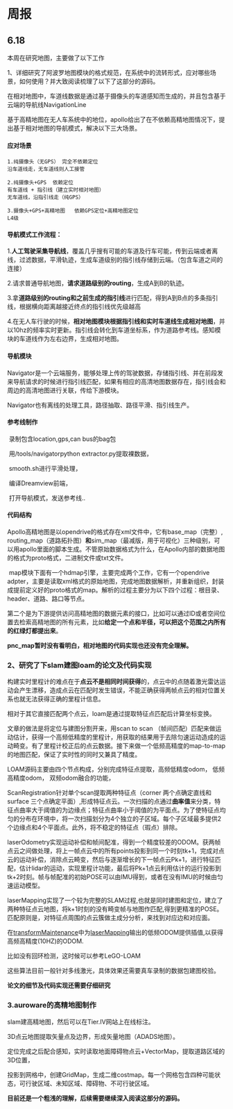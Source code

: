 # 周报

## 6.18

本周在研究地图，主要做了以下工作

1、详细研究了阿波罗地图模块的格式规范，在系统中的流转形式，应对哪些场景，如何使用？并大致阅读梳理了以下了这部分的源码。

​	在相对地图中，车道线数据是通过基于摄像头的车道感知而生成的，并且包含基于云端的导航线NavigationLine

​	基于高精地图在无人车系统中的地位，apollo给出了在不依赖高精地图情况下，提出基于相对地图的导航模式，解决以下三大场景。

#### 应对场景

```
1.纯摄像头（无GPS） 完全不依赖定位
沿车道线走，无车道线则人工接管

2.纯摄像头+GPS  依赖定位
有车道线 + 指引线（建立实时相对地图）
无车道线，沿指引线走（纯GPS）

3.摄像头+GPS+高精地图   依赖GPS定位+高精地图定位
L4级
```

#### 导航模式工作流程：

1.**人工驾驶采集导航线**，覆盖几乎搜有可能的车道及行车可能，传到云端或者离线，过滤数据，平滑轨迹，生成车道级别的指引线存储到云端。（包含车道之间的连接）

2.请求普通导航地图，**请求道路级别的routing**，生成A到B的轨迹。

3.拿**道路级别的routing和之前生成的指引线**进行匹配，得到A到B点的多条指引线，根据横向距离越接近终点的指引线优先级越高

4.在无人车行驶的时候，**相对地图模块根据指引线和实时车道线生成相对地图**，并以10hz的频率实时更新。指引线会转化到车道坐标系，作为道路参考线。感知模块的车道线作为左右边界，生成相对地图。

#### 导航模块

Navigator是一个云端服务，能够处理上传的驾驶数据，存储指引线、并在前段发来导航请求的时候进行指引线匹配，如果有相应的高清地图数据存在，指引线会和周边的高清地图进行关联，传给下游模块。

Navigator也有离线的处理工具，路径抽取、路径平滑、指引线生产。

#### 参考线制作

​	录制包含location,gps,can bus的bag包

​	用/tools/navigatorpython extractor.py提取裸数据，

​	smooth.sh进行平滑处理，

​	编译Dreamview前端，

​	打开导航模式，发送参考线..

#### 代码结构

​	Apollo高精地图是以opendrive的格式存在xml文件中，它有base_map（完整）, routing_map（道路拓扑图）**和**sim_map（最减版，用于可视化）三种级别，可以用apollo里面的脚本生成。不管原始数据格式为什么，在Apollo内部的数据地图的格式为proto格式，二进制文件或txt文件。

​	map模块下面有一个hdmap引擎，主要完成两个工作，它有一个opendrive adpter，主要是读取xml格式的原始地图，完成地图数据解析，并重新组织，封装成提前定义好的proto格式的map。解析的过程主要分为以下四个过程：根目录、header、道路、路口等节点。

第二个是为下游提供访问高精地图的数据元素的接口，比如可以通过ID或者空间位置去检索高精地图的所有元素，比如**给定一个点和半径，可以把这个范围之内所有的红绿灯都提出来**。



**pnc_map暂时没有看明白，相对地图的代码实现也还没有完全理解。**



### 2、**研究了下slam建图loam的论文及代码实现**

构建实时里程计的难点在于**点云不是相同时间获得**的，点云中的点随着激光雷达运动会产生漂移，造成点云在匹配时发生错误，不能正确获得两帧点云的相对位置关系也就无法获得正确的里程计信息。



相对于其它直接匹配两个点云，loam是通过提取特征点匹配后计算坐标变换。

文章的做法是将定位与建图分割开来，用scan to scan （帧间匹配）匹配来做运动估计，获得一个高频低精度的里程计，用获取的结果用于去除匀速运动造成的运动畸变。有了里程计校正后的点云数据。接下来做一个低频高精度的map-to-map的地图匹配，保证了实时性的同时又兼具了精度。



LOAM源码主要由四个节点构成，分别完成特征点提取，高频低精度odom， 低频高精度odom， 双频odom融合的功能，

ScanRegistration针对单个scan提取两种特征点（corner 两个点确定直线和surface 三个点确定平面）,形成特征点云。一次扫描的点通过**曲率值**来分类，特征点曲率大于阈值的为边缘点；特征点曲率小于阈值的为平面点。为了使特征点均匀的分布在环境中，将一次扫描划分为4个独立的子区域。每个子区域最多提供2个边缘点和4个平面点。此外，将不稳定的特征点（瑕点）排除。

laserOdometry实现运动补偿和帧间配准，得到一个精度较差的ODOM。获两帧点云之间做处理，将上一帧点云中的所有points投影到同一个时刻tk+1，完成对点云的运动补偿，消除点云畸变，然后与逐渐增长的下一帧点云Pk+1，进行特征匹配，估计lidar的运动，实现里程计功能，最后将Pk+1点云利用估计的运行投影到tk+2时刻。帧与帧配准的初始POSE可以由IMU得到，或者在没有IMU的时候由匀速运动模型。

laserMapping实现了一个较为完整的SLAM过程,也就是同时建图和定位，建立了两种特征点云地图，将k+1时刻的没有畸变帧与地图作匹配,得到更精准的POSE。匹配原则是，对特征点周围的点云簇做主成分分析，来找到对应边和对应面。

在[transformMaintenance](https://link.zhihu.com/?target=https%3A//github.com/daobilige-su/loam_velodyne/blob/master/src/transformMaintenance.cpp%22%20%5Co%20%22transformMaintenance.cpp)中为[laserMapping](https://link.zhihu.com/?target=https%3A//github.com/daobilige-su/loam_velodyne/blob/master/src/laserMapping.cpp%22%20%5Co%20%22laserMapping.cpp)输出的低频ODOM提供插值,以获得高频高精度(10HZ)的ODOM.

比如没有回环检测，这时候可以参考LeGO-LOAM

这些算法目前一般针对多线激光，具体效果还需要真车录制的数据包建图校验。



**论文的细节及代码实现还需要仔细研究**



### 3.auroware的高精地图制作

slam建高精地图，然后可以在Tier.IV网站上在线标注。

3D点云地图提取矢量点及边界，形成矢量地图（ADADS地图）。

定位完成之后配合感知，实时读取地面障碍物点云+VectorMap，提取道路区域的3D位置，

投影到网格中，创建GridMap，生成二维costmap。每一个网格包含四种可能状态，可行驶区域、未知区域、障碍物、不可行驶区域。

**目前还是一个粗浅的理解，后续需要继续深入阅读这部分的源码。**

